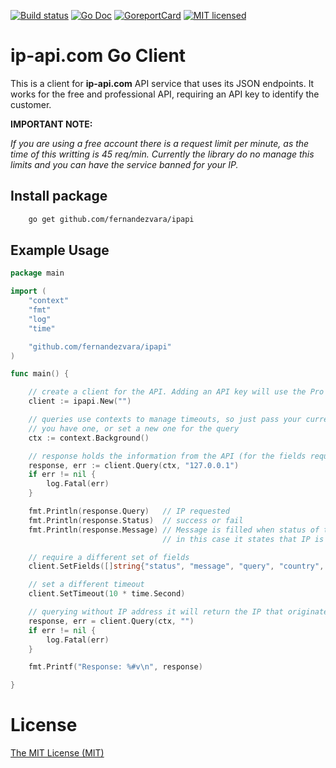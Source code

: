 [![Build status](https://img.shields.io/github/workflow/status/fernandezvara/ipapi/Test?style=flat-square)](https://github.com/fernandezvara/ipapi/actions?workflow=Test)
[![Go Doc](https://img.shields.io/badge/godoc-reference-blue.svg?style=flat-square&logo=go)](https://pkg.go.dev/github.com/fernandezvara/ipapi)
[![GoreportCard](https://goreportcard.com/badge/github.com/fernandezvara/ipapi?style=flat-square)](https://goreportcard.com/report/github.com/fernandezvara/ipapi)
[![MIT licensed](https://img.shields.io/badge/license-MIT-blue.svg?style=flat-square)](LICENSE)

# ip-api.com Go Client

This is a client for **ip-api.com** API service that uses its JSON endpoints. It works for the free and professional API, requiring an API key to identify the customer.

**IMPORTANT NOTE:**

_If you are using a free account there is a request limit per minute, as the time of this writting is 45 req/min. Currently the library do no manage this limits and you can have the service banned for your IP._

## Install package

```bash
    go get github.com/fernandezvara/ipapi
```

## Example Usage

```go
package main

import (
	"context"
	"fmt"
	"log"
	"time"

	"github.com/fernandezvara/ipapi"
)

func main() {

	// create a client for the API. Adding an API key will use the Pro API
	client := ipapi.New("")

	// queries use contexts to manage timeouts, so just pass your current context if
	// you have one, or set a new one for the query
	ctx := context.Background()

	// response holds the information from the API (for the fields requested)
	response, err := client.Query(ctx, "127.0.0.1")
	if err != nil {
		log.Fatal(err)
	}

	fmt.Println(response.Query)   // IP requested
	fmt.Println(response.Status)  // success or fail
	fmt.Println(response.Message) // Message is filled when status of the request is fail,
	                              // in this case it states that IP is from a reserved range

	// require a different set of fields
	client.SetFields([]string{"status", "message", "query", "country", "regionName", "city", "zip", "lat", "lon"})

	// set a different timeout
	client.SetTimeout(10 * time.Second)

	// querying without IP address it will return the IP that originates the request
	response, err = client.Query(ctx, "")
	if err != nil {
		log.Fatal(err)
	}

	fmt.Printf("Response: %#v\n", response)

}
```

# License

[The MIT License (MIT)](LICENSE)
